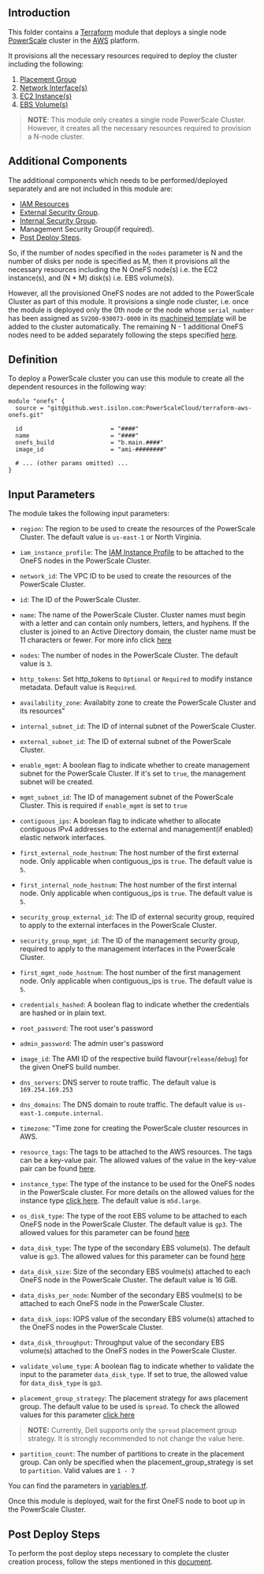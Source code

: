## Introduction

This folder contains a [Terraform](https://www.terraform.io/) module that deploys a single node
[PowerScale](https://www.delltechnologies.com/partner/en-us/partner/powerscale.htm) cluster in the [AWS](https://aws.amazon.com/) platform. 

It provisions all the necessary resources required to deploy the cluster including the following:
   
1. [Placement Group](https://docs.aws.amazon.com/AWSEC2/latest/UserGuide/placement-groups.html)
2. [Network Interface(s)](https://docs.aws.amazon.com/AWSEC2/latest/UserGuide/using-eni.html)
3. [EC2 Instance(s)](https://docs.aws.amazon.com/AWSEC2/latest/UserGuide/Instances.html)
4. [EBS Volume(s)](https://docs.aws.amazon.com/AWSEC2/latest/UserGuide/ebs-volumes.html)

> **NOTE**: This module only creates a single node PowerScale Cluster. However, it creates all the necessary resources required to provision a N-node cluster.

## Additional Components

The additional components which needs to be performed/deployed separately and are not included in this module are:

* [IAM Resources](../modules//iam-resources/)
* [External Security Group](../modules/ext-security-group/README.md).
* [Internal Security Group](../modules/int-security-group/README.md).
* Management Security Group(if required).
* [Post Deploy Steps](./POST_DEPLOY_STEPS.md).

So, if the number of nodes specified in the `nodes` parameter is N and the number of disks per node is specified as M, then it provisions all the necessary resources including the N OneFS node(s) i.e. the EC2 instance(s), and (N * M) disk(s) i.e. EBS volume(s). 

However, all the provisioned OneFS nodes are not added to the PowerScale Cluster as part of this module. It provisions a single node cluster, i.e. once the module is deployed only the 0th node or the node whose `serial_number` has been assigned as `SV200-930073-0000` in its [machineid template](../modules/machineid/README.md) will be added to the cluster automatically. The remaining N - 1 additional OneFS nodes need to be added separately following the steps specified [here](POST_DEPLOY_STEPS.md).

## Definition

To deploy a PowerScale cluster you can use this module to create all the dependent resources in the following way:

```hcl
module "onefs" {
  source = "git@github.west.isilon.com:PowerScaleCloud/terraform-aws-onefs.git"

  id                         = "####"
  name                       = "####"
  onefs_build                = "b.main.####"
  image_id                   = "ami-########"

  # ... (other params omitted) ...
}
```

## Input Parameters

The module takes the following input parameters:

* `region`: The region to be used to create the resources of the PowerScale Cluster. The default value is `us-east-1` or North Virginia.

* `iam_instance_profile`: The [IAM Instance Profile](https://docs.aws.amazon.com/IAM/latest/UserGuide/id_tags_instance-profiles.html) to be attached to the OneFS nodes in the PowerScale Cluster.

* `network_id`: The VPC ID to be used to create the resources of the PowerScale Cluster.

* `id`: The ID of the PowerScale Cluster.

* `name`: The name of the PowerScale Cluster. Cluster names must begin with a letter and can contain only numbers, letters, and hyphens. If the cluster is joined to an Active Directory domain, the cluster name must be 11 characters or fewer. For more info click [here](https://www.dell.com/support/manuals/en-us/isilon-onefs/ifs_pub_9500_administration_guide_gui/set-the-cluster-name-and-contact-information?guid=guid-9d650f61-8241-4455-9469-7038216f94c4&lang=en-us)

* `nodes`: The number of nodes in the PowerScale Cluster. The default value is `3`.

* `http_tokens`: Set http_tokens to `Optional` or `Required` to modify instance metadata. Default value is `Required`.

* `availability_zone`: Availabity zone to create the PowerScale Cluster and its resources"

* `internal_subnet_id`: The ID of internal subnet of the PowerScale Cluster.

* `external_subnet_id`: The ID of external subnet of the PowerScale Cluster.

* `enable_mgmt`: A boolean flag to indicate whether to create management subnet for the PowerScale Cluster. If it's set to `true`, the management subnet will be created.

* `mgmt_subnet_id`: The ID of management subnet of the PowerScale Cluster. This is required if `enable_mgmt` is set to `true`

* `contiguous_ips`: A boolean flag to indicate whether to allocate contiguous IPv4 addresses to the external and management(if enabled) elastic network interfaces.

* `first_external_node_hostnum`: The host number of the first external node. Only applicable when contiguous_ips is `true`. The default value is `5`.

* `first_internal_node_hostnum`: The host number of the first internal node. Only applicable when contiguous_ips is `true`. The default value is `5`.

* `security_group_external_id`: The ID of external security group, required to apply to the external interfaces in the PowerScale Cluster.

* `security_group_mgmt_id`: The ID of the management security group, required to apply to the management interfaces in the PowerScale Cluster.

* `first_mgmt_node_hostnum`: The host number of the first management node. Only applicable when contiguous_ips is `true`. The default value is `5`.

* `credentials_hashed`: A boolean flag to indicate whether the credentials are hashed or in plain text.

* `root_password`: The root user's password

* `admin_password`: The admin user's password

* `image_id`: The AMI ID of the respective build flavour(`release`/`debug`) for the given OneFS build number. 

* `dns_servers`: DNS server to route traffic. The default value is `169.254.169.253`

* `dns_domains`: The DNS domain to route traffic. The default value is `us-east-1.compute.internal`.

* `timezone`: "Time zone for creating the PowerScale cluster resources in AWS.

* `resource_tags`: The tags to be attached to the AWS resources. The tags can be a key-value pair. The allowed values of the value in the key-value pair can be found [here](https://developer.hashicorp.com/terraform/language/expressions/types#types).

* `instance_type`: The type of the instance to be used for the OneFS nodes in the PowerScale cluster. For more details on the allowed values for the instance type [click here](https://aws.amazon.com/ec2/instance-types/). The default value is `m5d.large`.

* `os_disk_type`: The type of the root EBS volume to be attached to each OneFS node in the PowerScale Cluster. The default value is `gp3`. The allowed values for this parameter can be found [here](https://registry.terraform.io/providers/hashicorp/aws/latest/docs/resources/ebs_volume#type)

* `data_disk_type`: The type of the secondary EBS volume(s). The default value is `gp3`. The allowed values for this parameter can be found [here](https://registry.terraform.io/providers/hashicorp/aws/latest/docs/resources/ebs_volume#type)
  
* `data_disk_size`: Size of the secondary EBS voulme(s) attached to each OneFS node in the PowerScale Cluster. The default value is 16 GiB.

* `data_disks_per_node`: Number of the secondary EBS voulme(s) to be attached to each OneFS node in the PowerScale Cluster.

* `data_disk_iops`: IOPS value of the secondary EBS volume(s) attached to the OneFS nodes in the PowerScale Cluster. 

* `data_disk_throughput`: Throughput value of the secondary EBS volume(s) attached to the OneFS nodes in the PowerScale Cluster. 

* `validate_volume_type`: A boolean flag to indicate whether to validate the input to the parameter `data_disk_type`. If set to true, the allowed value for `data_disk_type` is `gp3`.

* `placement_group_strategy`: The placement strategy for aws placement group. The default value to be used is `spread`. To check the allowed values for this parameter [click here](https://registry.terraform.io/providers/hashicorp/aws/latest/docs/resources/placement_group#strategy)

> **NOTE:** Currently, Dell supports only the `spread` placement group strategy. It is strongly recommended to not change the value here.

* `partition_count`: The number of partitions to create in the placement group. Can only be specified when the placement_group_strategy is set to `partition`. Valid values are `1 - 7`

You can find the parameters in [variables.tf](../variables.tf).

Once this module is deployed, wait for the first OneFS node to boot up in the PowerScale Cluster.

## Post Deploy Steps

To perform the post deploy steps necessary to complete the cluster creation process, follow the steps mentioned in this [document](./POST_DEPLOY_STEPS.md).
